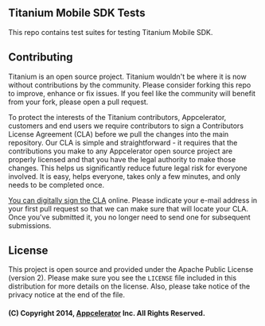 ## Titanium Mobile SDK Tests

This repo contains test suites for testing Titanium Mobile SDK.

## Contributing

Titanium is an open source project. Titanium wouldn't be where it is now without
contributions by the community. Please consider forking this repo to improve,
enhance or fix issues. If you feel like the community will benefit from your
fork, please open a pull request.

To protect the interests of the Titanium contributors, Appcelerator, customers
and end users we require contributors to sign a Contributors License Agreement
(CLA) before we pull the changes into the main repository. Our CLA is simple and
straightforward - it requires that the contributions you make to any
Appcelerator open source project are properly licensed and that you have the
legal authority to make those changes. This helps us significantly reduce future
legal risk for everyone involved. It is easy, helps everyone, takes only a few
minutes, and only needs to be completed once.

[You can digitally sign the CLA](http://bit.ly/app_cla) online. Please indicate
your e-mail address in your first pull request so that we can make sure that
will locate your CLA. Once you've submitted it, you no longer need to send one
for subsequent submissions.

## License

This project is open source and provided under the Apache Public License
(version 2). Please make sure you see the `LICENSE` file included in this
distribution for more details on the license.  Also, please take notice of the
privacy notice at the end of the file.

#### (C) Copyright 2014, [Appcelerator](http://www.appcelerator.com/) Inc. All Rights Reserved.
